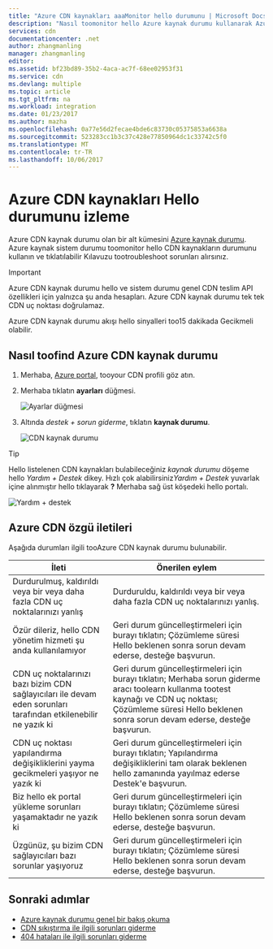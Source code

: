 ```yaml
---
title: "Azure CDN kaynakları aaaMonitor hello durumunu | Microsoft Docs"
description: "Nasıl toomonitor hello Azure kaynak durumu kullanarak Azure CDN kaynaklarınızın sistem durumunu öğrenin."
services: cdn
documentationcenter: .net
author: zhangmanling
manager: zhangmanling
editor: 
ms.assetid: bf23bd89-35b2-4aca-ac7f-68ee02953f31
ms.service: cdn
ms.devlang: multiple
ms.topic: article
ms.tgt_pltfrm: na
ms.workload: integration
ms.date: 01/23/2017
ms.author: mazha
ms.openlocfilehash: 0a77e56d2fecae4bde6c83730c05375853a6638a
ms.sourcegitcommit: 523283cc1b3c37c428e77850964dc1c33742c5f0
ms.translationtype: MT
ms.contentlocale: tr-TR
ms.lasthandoff: 10/06/2017
---
```

# <a name="monitor-hello-health-of-azure-cdn-resources"></a>Azure CDN kaynakları Hello durumunu izleme
  
Azure CDN kaynak durumu olan bir alt kümesini [Azure kaynak durumu](../resource-health/resource-health-overview.md).  Azure kaynak sistem durumu toomonitor hello CDN kaynakların durumunu kullanın ve tıklatılabilir Kılavuzu tootroubleshoot sorunları alırsınız.

>[!IMPORTANT] 
>Azure CDN kaynak durumu hello ve sistem durumu genel CDN teslim API özellikleri için yalnızca şu anda hesapları.  Azure CDN kaynak durumu tek tek CDN uç noktası doğrulamaz.
>
>Azure CDN kaynak durumu akışı hello sinyalleri too15 dakikada Gecikmeli olabilir.

## <a name="how-toofind-azure-cdn-resource-health"></a>Nasıl toofind Azure CDN kaynak durumu

1. Merhaba, [Azure portal](https://portal.azure.com), tooyour CDN profili göz atın.

2. Merhaba tıklatın **ayarları** düğmesi.

    ![Ayarlar düğmesi](./media/cdn-resource-health/cdn-profile-settings.png)

3. Altında *destek + sorun giderme*, tıklatın **kaynak durumu**.

    ![CDN kaynak durumu](./media/cdn-resource-health/cdn-resource-health3.png)

>[!TIP] 
>Hello listelenen CDN kaynakları bulabileceğiniz *kaynak durumu* döşeme hello *Yardım + Destek* dikey.  Hızlı çok alabilirsiniz*Yardım + Destek* yuvarlak içine alınmıştır hello tıklayarak **?** Merhaba sağ üst köşedeki hello portalı.
>
> ![Yardım + destek](./media/cdn-resource-health/cdn-help-support.png)

## <a name="azure-cdn-specific-messages"></a>Azure CDN özgü iletileri

Aşağıda durumları ilgili tooAzure CDN kaynak durumu bulunabilir.

|İleti | Önerilen eylem |
|---|---|
|Durdurulmuş, kaldırıldı veya bir veya daha fazla CDN uç noktalarınızı yanlış | Durduruldu, kaldırıldı veya bir veya daha fazla CDN uç noktalarınızı yanlış.|
|Özür dileriz, hello CDN yönetim hizmeti şu anda kullanılamıyor | Geri durum güncelleştirmeleri için burayı tıklatın; Çözümleme süresi Hello beklenen sonra sorun devam ederse, desteğe başvurun.|
|CDN uç noktalarınızı bazı bizim CDN sağlayıcıları ile devam eden sorunları tarafından etkilenebilir ne yazık ki | Geri durum güncelleştirmeleri için burayı tıklatın; Merhaba sorun giderme aracı toolearn kullanma tootest kaynağı ve CDN uç noktası; Çözümleme süresi Hello beklenen sonra sorun devam ederse, desteğe başvurun. |
|CDN uç noktası yapılandırma değişikliklerini yayma gecikmeleri yaşıyor ne yazık ki | Geri durum güncelleştirmeleri için burayı tıklatın; Yapılandırma değişikliklerini tam olarak beklenen hello zamanında yayılmaz ederse Destek'e başvurun.|
|Biz hello ek portal yükleme sorunları yaşamaktadır ne yazık ki | Geri durum güncelleştirmeleri için burayı tıklatın; Çözümleme süresi Hello beklenen sonra sorun devam ederse, desteğe başvurun.|
Üzgünüz, şu bizim CDN sağlayıcıları bazı sorunlar yaşıyoruz | Geri durum güncelleştirmeleri için burayı tıklatın; Çözümleme süresi Hello beklenen sonra sorun devam ederse, desteğe başvurun. |

## <a name="next-steps"></a>Sonraki adımlar

- [Azure kaynak durumu genel bir bakış okuma](../resource-health/resource-health-overview.md)
- [CDN sıkıştırma ile ilgili sorunları giderme](./cdn-troubleshoot-compression.md)
- [404 hataları ile ilgili sorunları giderme](./cdn-troubleshoot-endpoint.md)